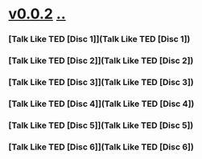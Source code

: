 # [v0.0.2](https://github.com/littleflute/ebooks2/edit/master/Talk%20Like%20TED/readme.md) [..](..)
### [Talk Like TED [Disc 1]](Talk Like TED [Disc 1])
### [Talk Like TED [Disc 2]](Talk Like TED [Disc 2])
### [Talk Like TED [Disc 3]](Talk Like TED [Disc 3])
### [Talk Like TED [Disc 4]](Talk Like TED [Disc 4])
### [Talk Like TED [Disc 5]](Talk Like TED [Disc 5])
### [Talk Like TED [Disc 6]](Talk Like TED [Disc 6])
